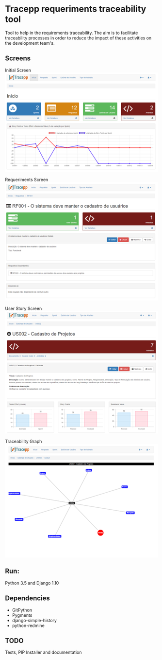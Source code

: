 <H1>Tracepp requeriments traceability tool</H1>
<p>Tool to help in the requirements traceability. The aim is to facilitate traceability
processes in order to reduce the impact of these activities on the development team's.</p>
<h2>Screens</h2>
<P>Initial Screen
<img src="screens/screen1.png"></p>
<p>Requeriments Screen<img src="screens/screen2.png"></p>
<p>User Story Screen<img src="screens/screen3.png"></p>
<p>Traceability Graph<img src="screens/screen4.png"></p>


<h2>Run:</h2>
<p>Python 3.5 and Django 1.10</p>

<h2>Dependencies</h2>
<ul>
<li>GitPython</li>
<li>Pygments</li>
<li>django-simple-history</li>
<li>python-redmine</li>
</ul>

<h2>TODO</h2>
<p>Tests,  PIP Installer and documentation</p>